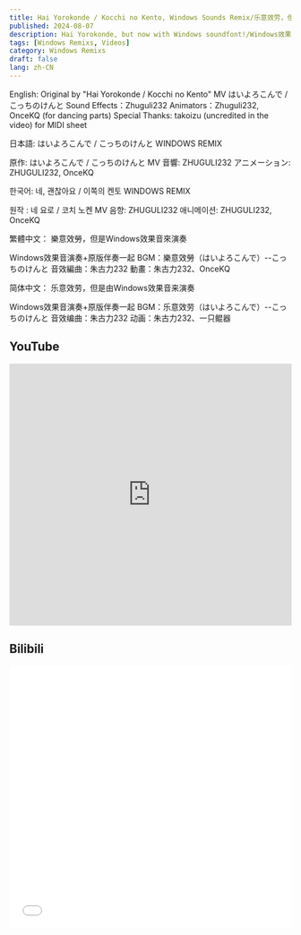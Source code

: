 ```yaml
---
title: Hai Yorokonde / Kocchi no Kento, Windows Sounds Remix/乐意效劳，但是由Windows效果音来演奏
published: 2024-08-07
description: Hai Yorokonde, but now with Windows soundfont!/Windows效果音演奏+原版伴奏一起
tags: [Windows Remixs, Videos]
category: Windows Remixs
draft: false
lang: zh-CN
---
```

English:
Original by "Hai Yorokonde / Kocchi no Kento" MV
 はいよろこんで / こっちのけんと
Sound Effects：Zhuguli232
Animators：Zhuguli232, OnceKQ (for dancing parts)
Special Thanks: takoizu (uncredited in the video) for MIDI sheet

日本語:
はいよろこんで / こっちのけんと WINDOWS REMIX

原作: はいよろこんで / こっちのけんと MV
音響: ZHUGULI232
アニメーション: ZHUGULI232, OnceKQ

한국어:
네, 괜찮아요 / 이쪽의 켄토 WINDOWS REMIX

원작 : 네 요로 / 코치 노켄 MV
음향: ZHUGULI232
애니메이션: ZHUGULI232, OnceKQ

繁體中文：
樂意效勞，但是Windows效果音來演奏

Windows效果音演奏+原版伴奏一起
BGM：樂意效勞（はいよろこんで）--こっちのけんと
音效編曲：朱古力232
動畫：朱古力232、OnceKQ

简体中文：
乐意效劳，但是由Windows效果音来演奏

Windows效果音演奏+原版伴奏一起
BGM：乐意效劳（はいよろこんで）--こっちのけんと
音效编曲：朱古力232
动画：朱古力232、一只鲲器

## YouTube

<iframe width="100%" height="468" src="https://www.youtube.com/embed/7TYICSNzPyY" title="YouTube video player" frameborder="0" allow="accelerometer; autoplay; clipboard-write; encrypted-media; gyroscope; picture-in-picture; web-share" allowfullscreen></iframe>

## Bilibili

<iframe width="100%" height="468" src="//player.bilibili.com/player.html?bvid=BV1bM4m117W7&p=1" scrolling="no" border="0" frameborder="no" framespacing="0" allowfullscreen="true"> </iframe>

